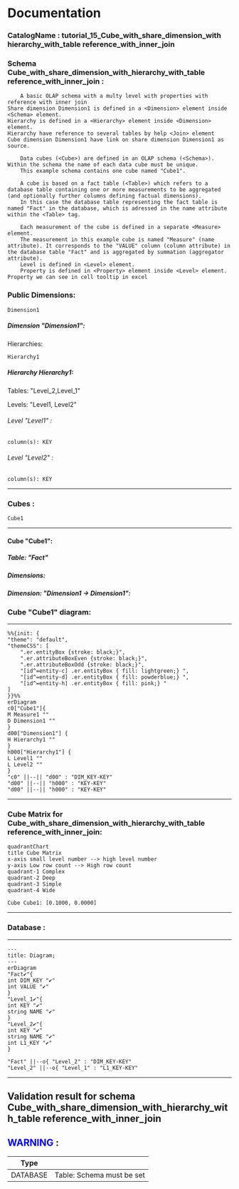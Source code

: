 # Documentation
### CatalogName : tutorial_15_Cube_with_share_dimension_with hierarchy_with_table reference_with_inner_join
### Schema Cube_with_share_dimension_with_hierarchy_with_table reference_with_inner_join : 

  
		A basic OLAP schema with a multy level with properties with reference with inner join
    Share dimension Dimension1 is defined in a <Dimension> element inside <Schema> element.
    Hierarchy is defined in a <Hierarchy> element inside <Dimension> element.
    Hierarchy have reference to several tables by help <Join> element
    Cube dimension Dimension1 have link on share dimension Dimension1 as source.

		Data cubes (<Cube>) are defined in an OLAP schema (<Schema>). Within the schema the name of each data cube must be unique.
		This example schema contains one cube named "Cube1".

		A cube is based on a fact table (<Table>) which refers to a database table containing one or more measurements to be aggregated (and optionally further columns defining factual dimensions).
		In this case the database table representing the fact table is named "Fact" in the database, which is adressed in the name attribute within the <Table> tag.

		Each measurement of the cube is defined in a separate <Measure> element.
		The measurement in this example cube is named "Measure" (name attribute). It corresponds to the "VALUE" column (column attribute) in the database table "Fact" and is aggregated by summation (aggregator attribute).
		Level is defined in <Level> element.
		Property is defined in <Property> element inside <Level> element. Property we can see in cell tooltip in excel

		
  
### Public Dimensions:

    Dimension1

##### Dimension "Dimension1":

Hierarchies:

    Hierarchy1

##### Hierarchy Hierarchy1:

Tables: "Level_2,Level_1"

Levels: "Level1, Level2"

###### Level "Level1" :

    column(s): KEY

###### Level "Level2" :

    column(s): KEY

---
### Cubes :

    Cube1

---
#### Cube "Cube1":

    

##### Table: "Fact"

##### Dimensions:
##### Dimension: "Dimension1 -> Dimension1":

### Cube "Cube1" diagram:

---

```mermaid
%%{init: {
"theme": "default",
"themeCSS": [
    ".er.entityBox {stroke: black;}",
    ".er.attributeBoxEven {stroke: black;}",
    ".er.attributeBoxOdd {stroke: black;}",
    "[id^=entity-c] .er.entityBox { fill: lightgreen;} ",
    "[id^=entity-d] .er.entityBox { fill: powderblue;} ",
    "[id^=entity-h] .er.entityBox { fill: pink;} "
]
}}%%
erDiagram
c0["Cube1"]{
M Measure1 ""
D Dimension1 ""
}
d00["Dimension1"] {
H Hierarchy1 ""
}
h000["Hierarchy1"] {
L Level1 ""
L Level2 ""
}
"c0" ||--|| "d00" : "DIM_KEY-KEY"
"d00" ||--|| "h000" : "KEY-KEY"
"d00" ||--|| "h000" : "KEY-KEY"
```
---
### Cube Matrix for Cube_with_share_dimension_with_hierarchy_with_table reference_with_inner_join:
```mermaid
quadrantChart
title Cube Matrix
x-axis small level number --> high level number
y-axis Low row count --> High row count
quadrant-1 Complex
quadrant-2 Deep
quadrant-3 Simple
quadrant-4 Wide

Cube Cube1: [0.1000, 0.0000]
```
---
### Database :
---
```mermaid
---
title: Diagram;
---
erDiagram
"Fact✔"{
int DIM_KEY "✔"
int VALUE "✔"
}
"Level_1✔"{
int KEY "✔"
string NAME "✔"
}
"Level_2✔"{
int KEY "✔"
string NAME "✔"
int L1_KEY "✔"
}

"Fact" ||--o{ "Level_2" : "DIM_KEY-KEY"
"Level_2" ||--o{ "Level_1" : "L1_KEY-KEY"
```
---
## Validation result for schema Cube_with_share_dimension_with_hierarchy_with_table reference_with_inner_join
## <span style='color: blue;'>WARNING</span> : 
|Type|   |
|----|---|
|DATABASE|Table: Schema must be set|
